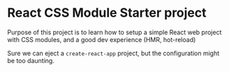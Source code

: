 # React CSS Module Starter project

Purpose of this project is to learn how to setup a simple React web project with CSS modules, and a good dev experience (HMR, hot-reload)

Sure we can eject a `create-react-app` project, but the configuration might be too daunting.

